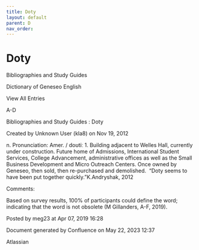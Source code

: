 ```yaml
---
title: Doty
layout: default
parent: D
nav_order:
---
```


# Doty

Bibliographies and Study Guides

Dictionary of Geneseo English

View All Entries

A-D

Bibliographies and Study Guides : Doty

Created by  Unknown User (kla8) on Nov 19, 2012

n. Pronunciation: Amer. / doʊtiː 1. Building adjacent to Welles Hall, currently under construction. Future home of Admissions, International Student Services, College Advancement, administrative offices as well as the Small Business Development and Micro Outreach Centers. Once owned by Geneseo, then sold, then re-purchased and demolished.  “Doty seems to have been put together quickly.”K.Andryshak, 2012

Comments:

Based on survey results, 100% of participants could define the word; indicating that the word is not obsolete (M Gillanders, A-F, 2019).

Posted by meg23 at Apr 07, 2019 16:28

Document generated by Confluence on May 22, 2023 12:37

Atlassian
